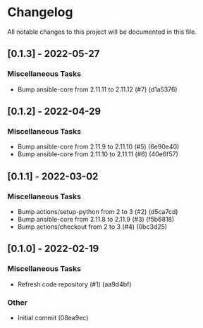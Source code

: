 # Changelog
All notable changes to this project will be documented in this file.

## [0.1.3] - 2022-05-27

### Miscellaneous Tasks

- Bump ansible-core from 2.11.11 to 2.11.12 (#7) (d1a5376)

## [0.1.2] - 2022-04-29

### Miscellaneous Tasks

- Bump ansible-core from 2.11.9 to 2.11.10 (#5) (6e90e40)
- Bump ansible-core from 2.11.10 to 2.11.11 (#6) (40e6f57)

## [0.1.1] - 2022-03-02

### Miscellaneous Tasks

- Bump actions/setup-python from 2 to 3 (#2) (d5ca7cd)
- Bump ansible-core from 2.11.8 to 2.11.9 (#3) (f5b6818)
- Bump actions/checkout from 2 to 3 (#4) (0bc3d25)

## [0.1.0] - 2022-02-19

### Miscellaneous Tasks

- Refresh code repository (#1) (aa9d4bf)

### Other

- Initial commit (08ea9ec)

<!-- generated by git-cliff -->
